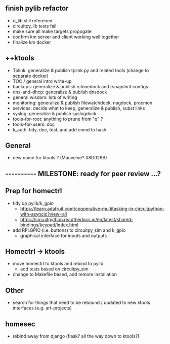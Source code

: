 
## finish pylib refactor
   - d_lib still referened
   - circuitpy_lib tests fail
   - make sure all make targets propogate
   - confirm km server and client working well together
   - finalize km docker

## ++ktools
   - Tplink: generalize & publish tplink.py and related tools (change to separate docker)
   - TOC / general intro write-up
   - backups: generalize & publish rclonedock and rsnapshot configs
   - dns-and-dhcp: generalize & publish dnsdock
   - general wisdom: lots of writing
   - monitoring: generalize & publish filewatchdock, nagdock, procmon
   - services: decide what to keep, generalize & publish, subst links
   - syslog: generalize & publish syslogdock
   - tools-for-root: anything to prune from "q" ?
   - tools-for-users: doc
   - k_auth: tidy, doc, test, and add cmnd to hash

## General
   - new name for ktools ?  (Mauveine?  #8D029B)

## ---------- MILESTONE: ready for peer review ...?

## Prep for homectrl
   - tidy up pylib/k_gpio
     - https://learn.adafruit.com/cooperative-multitasking-in-circuitpython-with-asyncio?view=all
     - https://circuitpython.readthedocs.io/en/latest/shared-bindings/keypad/index.html
   - add RPi.GPIO (i.e. buttons) to circuitpy_sim and k_gpio
      - graphical interface for inputs and outputs

## Homectrl -> ktools
   - move homectrl to ktools and rebind to pylib
      - add tests based on circuitpy_sim
   - change to Makefile based, add remote installation

## Other
   - search for things that need to be rebound / updated to new ktools interfaces (e.g. art-projects)

## homesec
   - rebind away from django  (flask?  all the way down to ktools?)
